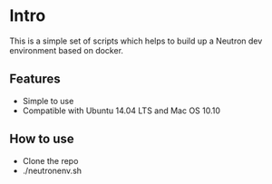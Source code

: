 # Intro

This is a simple set of scripts which helps to build up a Neutron dev environment based on docker.

## Features
- Simple to use
- Compatible with Ubuntu 14.04 LTS and Mac OS 10.10

## How to use

- Clone the repo
- ./neutronenv.sh
